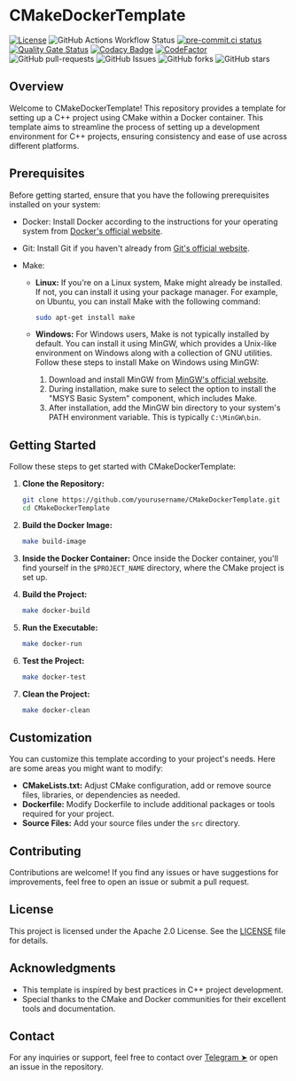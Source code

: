 # CMakeDockerTemplate

[![License](https://img.shields.io/badge/License-Apache_2.0-blue.svg)](https://img.shields.io/github/license/gvatsal60/CMakeDockerTemplate)
![GitHub Actions Workflow Status](https://img.shields.io/github/actions/workflow/status/gvatsal60/CMakeDockerTemplate/c-cpp.yml)
[![pre-commit.ci status](https://results.pre-commit.ci/badge/github/gvatsal60/CMakeDockerTemplate/master.svg)](https://results.pre-commit.ci/latest/github/gvatsal60/CMakeDockerTemplate/master)
[![Quality Gate Status](https://sonarcloud.io/api/project_badges/measure?project=gvatsal60_CMakeDockerTemplate&metric=alert_status)](https://sonarcloud.io/summary/new_code?id=gvatsal60_CMakeDockerTemplate)
[![Codacy Badge](https://app.codacy.com/project/badge/Grade/9f5b3fe91d274b44a542bffee8601e16)](https://app.codacy.com/gh/gvatsal60/CMakeDockerTemplate/dashboard?utm_source=gh&utm_medium=referral&utm_content=&utm_campaign=Badge_grade)
[![CodeFactor](https://www.codefactor.io/repository/github/gvatsal60/cmakedockertemplate/badge)](https://www.codefactor.io/repository/github/gvatsal60/cmakedockertemplate)
![GitHub pull-requests](https://img.shields.io/github/issues-pr/gvatsal60/CMakeDockerTemplate)
![GitHub Issues](https://img.shields.io/github/issues/gvatsal60/CMakeDockerTemplate)
![GitHub forks](https://img.shields.io/github/forks/gvatsal60/CMakeDockerTemplate)
![GitHub stars](https://img.shields.io/github/stars/gvatsal60/CMakeDockerTemplate)

## Overview

Welcome to CMakeDockerTemplate! This repository provides a template for setting up a C++ project using CMake within a Docker container.
This template aims to streamline the process of setting up a development environment for C++ projects, ensuring consistency and ease of use across different platforms.

## Prerequisites

Before getting started, ensure that you have the following prerequisites installed on your system:

- Docker: Install Docker according to the instructions for your operating system from [Docker's official website](https://www.docker.com/get-started).
- Git: Install Git if you haven't already from [Git's official website](https://git-scm.com/downloads).
- Make:

  - **Linux:** If you're on a Linux system, Make might already be installed. If not, you can install it using your package manager. For example, on Ubuntu, you can install Make with the following command:

    ```sh
    sudo apt-get install make
    ```

  - **Windows:** For Windows users, Make is not typically installed by default. You can install it using MinGW, which provides a Unix-like environment on Windows along with a collection of GNU utilities.
    Follow these steps to install Make on Windows using MinGW:
    1. Download and install MinGW from [MinGW's official website](http://www.mingw.org/).
    2. During installation, make sure to select the option to install the "MSYS Basic System" component, which includes Make.
    3. After installation, add the MinGW bin directory to your system's PATH environment variable. This is typically `C:\MinGW\bin`.

## Getting Started

Follow these steps to get started with CMakeDockerTemplate:

1. **Clone the Repository:**

   ```sh
   git clone https://github.com/yourusername/CMakeDockerTemplate.git
   cd CMakeDockerTemplate
   ```

2. **Build the Docker Image:**

   ```sh
   make build-image
   ```

3. **Inside the Docker Container:**
   Once inside the Docker container, you'll find yourself in the `$PROJECT_NAME` directory, where the CMake project is set up.

4. **Build the Project:**

   ```sh
   make docker-build
   ```

5. **Run the Executable:**

   ```sh
   make docker-run
   ```

6. **Test the Project:**

   ```sh
   make docker-test
   ```

7. **Clean the Project:**

   ```sh
   make docker-clean
   ```

## Customization

You can customize this template according to your project's needs. Here are some areas you might want to modify:

- **CMakeLists.txt:** Adjust CMake configuration, add or remove source files, libraries, or dependencies as needed.
- **Dockerfile:** Modify Dockerfile to include additional packages or tools required for your project.
- **Source Files:** Add your source files under the `src` directory.

## Contributing

Contributions are welcome! If you find any issues or have suggestions for improvements, feel free to open an issue or submit a pull request.

## License

This project is licensed under the Apache 2.0 License. See the [LICENSE](https://www.apache.org/licenses/LICENSE-2.0) file for details.

## Acknowledgments

- This template is inspired by best practices in C++ project development.
- Special thanks to the CMake and Docker communities for their excellent tools and documentation.

## Contact

For any inquiries or support, feel free to contact over [Telegram ➤](https://t.me/gvatsal60) or open an issue in the repository.
